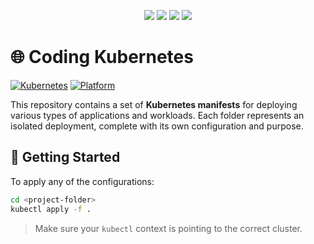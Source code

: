 <div align="center">
  <p>
    <a name="stars"><img src="https://img.shields.io/github/stars/lorenzouriel/coding-kubernetes?style=for-the-badge"></a>
    <a name="forks"><img src="https://img.shields.io/github/forks/lorenzouriel/coding-kubernetes?logoColor=green&style=for-the-badge"></a>
    <a name="contributions"><img src="https://img.shields.io/github/contributors/lorenzouriel/coding-kubernetes?logoColor=green&style=for-the-badge"></a>
    <a name="madeWith"><img src="https://img.shields.io/badge/Made%20with-Markdown-1f425f.svg?style=for-the-badge"></a>
  </p>
</div>

# 🌐 Coding Kubernetes
[![Kubernetes](https://img.shields.io/badge/Kubernetes-1.27+-326CE5?logo=kubernetes&style=flat-square)](https://kubernetes.io/)
[![Platform](https://img.shields.io/badge/Platform-Cloud%20%7C%20Local%20K8s-blue?style=flat-square)](#)

This repository contains a set of **Kubernetes manifests** for deploying various types of applications and workloads. Each folder represents an isolated deployment, complete with its own configuration and purpose.

## 🚀 Getting Started
To apply any of the configurations:
```bash
cd <project-folder>
kubectl apply -f .
```

> Make sure your `kubectl` context is pointing to the correct cluster.
